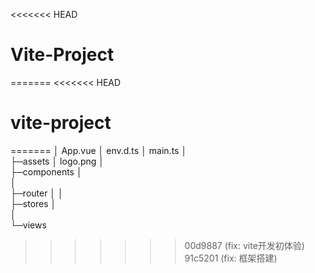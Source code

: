 <<<<<<< HEAD
# Vite-Project
=======
<<<<<<< HEAD
# vite-project
=======
│  App.vue
│  env.d.ts
│  main.ts
│  
├─assets
│      logo.png
│      
├─components
│     
│            
├─router
│ 
│      
├─stores
│     
│      
└─views

>>>>>>> 00d9887 (fix: vite开发初体验)
>>>>>>> 91c5201 (fix: 框架搭建)
